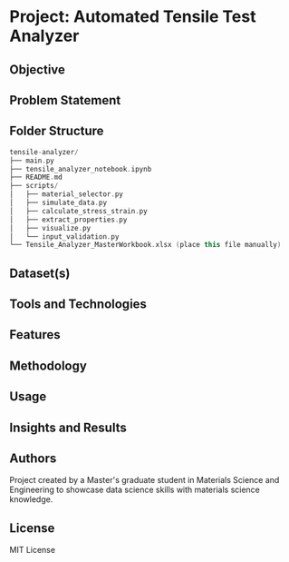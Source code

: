 # Project: Automated Tensile Test Analyzer

## Objective

## Problem Statement

## Folder Structure

```kotlin
tensile-analyzer/
├── main.py
├── tensile_analyzer_notebook.ipynb
├── README.md
├── scripts/
│   ├── material_selector.py
│   ├── simulate_data.py
│   ├── calculate_stress_strain.py
│   ├── extract_properties.py
│   ├── visualize.py
│   └── input_validation.py
└── Tensile_Analyzer_MasterWorkbook.xlsx (place this file manually)
```

## Dataset(s)

## Tools and Technologies

## Features

## Methodology

## Usage

## Insights and Results

## Authors

Project created by a Master's graduate student in Materials Science and Engineering to showcase data science skills with materials science knowledge.

## License

MIT License
